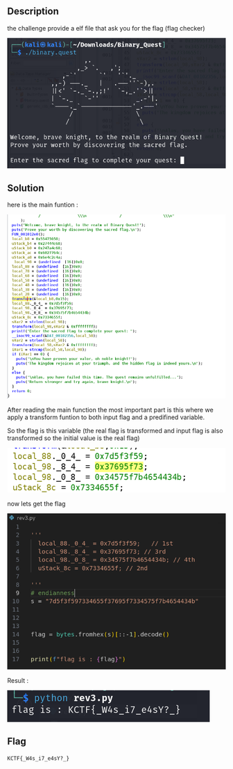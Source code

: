 ## Description

the challenge provide a elf file that ask you for the flag (flag checker)

![alt text](./ignoreme/image-1.png)

## Solution

here is the main funtion :

![alt text](./ignoreme/image.png)

After reading the main function the most important part is this where we apply a transform funtion to both input flag and a predifined variable.

So the flag is this variable (the real flag is transformed and input flag is also transformed so the initial value is the real flag)

![alt text](./ignoreme/image-2.png)

now lets get the flag

![alt text](./ignoreme/image-3.png)

Result :

![alt text](./ignoreme/image-4.png)

## Flag

`KCTF{_W4s_i7_e4sY?_}`
